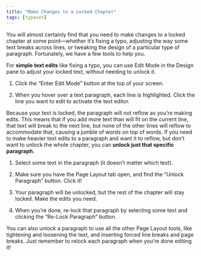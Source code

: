 ```yaml
---
title: "Make Changes to a Locked Chapter"
tags: [typeset]
---
```

 
<html><body><section data-type="chapter" class="hsecchapter" data-hederis-type="hsecchapter" id="locked-changes" data-pi-attrs="id: locked-changes; data-tags: typeset;" role="doc-chapter" data-tags="typeset" data-author-name=" " data-book-title=" " title="Make Changes to a Locked Chapter"><p class="hblkp" data-hederis-type="hblkp" id="pYhILvrny">You will almost certainly find that you need to make changes to a locked chapter at some point&#8212;whether it&#8217;s fixing a typo, adjusting the way some text breaks across lines, or tweaking the design of a particular type of paragraph. Fortunately, we have a few tools to help you.</p><p class="hblkp" data-hederis-type="hblkp" id="pcs2s5NG5">For <strong data-hederis-type="hspanstrong" id="pG2276Z35">simple text edits</strong> like fixing a typo, you can use Edit Mode in the Design pane to adjust your locked text, without needing to unlock it. </p><ol class="hwprnumlist" data-hederis-type="hwprnumlist" id="pfux6U5jN"><li class="hblkoli" data-hederis-type="hblkoli" id="libmb9afOk"><p class="hblkoli" data-hederis-type="hblklip" id="pMH6dz4D2">Click the &#8220;Enter Edit Mode&#8221; button at the top of your screen.</p></li><li class="hblkoli" data-hederis-type="hblkoli" id="lifKODQX3c"><p class="hblkoli" data-hederis-type="hblklip" id="pxOOV4p4C">When you hover over a text paragraph, each line is highlighted. Click the line you want to edit to activate the text editor.</p></li></ol><p class="hblkp" data-hederis-type="hblkp" id="pFII8hN7e">Because your text is locked, the paragraph will not reflow as you&#8217;re making edits. This means that if you add more text than will fit on the current line, that text will break to the next line, but none of the other lines will reflow to accommodate that, causing a jumble of words on top of words. If you need to make heavier text edits to a paragraph and want it to reflow, but don&#8217;t want to unlock the whole chapter, you can <strong class="hspanstrong" data-hederis-type="hspanstrong" id="pW0TGCN6L">unlock just that specific paragraph</strong>.</p><ol class="hwprnumlist" data-hederis-type="hwprnumlist" id="p3WtD2xrX"><li class="hblkoli" data-hederis-type="hblkoli" id="liqRgttxq3"><p class="hblkoli" data-hederis-type="hblklip" id="pGkQBlcZl">Select some text in the paragraph (it doesn&#8217;t matter which text).</p></li><li class="hblkoli" data-hederis-type="hblkoli" id="liZguXATAB"><p class="hblkoli" data-hederis-type="hblklip" id="pKDDWvZIi">Make sure you have the Page Layout tab open, and find the &#8220;Unlock Paragraph&#8221; button. Click it!</p></li><li class="hblkoli" data-hederis-type="hblkoli" id="linA6sqN1R"><p class="hblkoli" data-hederis-type="hblklip" id="pLkFfFmrC">Your paragraph will be unlocked, but the rest of the chapter will stay locked. Make the edits you need.</p></li><li class="hblkoli" data-hederis-type="hblkoli" id="li5OWYklE7"><p class="hblkoli" data-hederis-type="hblklip" id="p5ZCFd42h">When you&#8217;re done, re-lock that paragraph by selecting some text and clicking the &#8220;Re-Lock Paragraph&#8221; button.</p></li></ol><p class="hblkp" data-hederis-type="hblkp" id="p0pz9ExJb">You can also unlock a paragraph to use all the other Page Layout tools, like tightening and loosening the text, and inserting forced line breaks and page breaks. Just remember to relock each paragraph when you&#8217;re done editing it!</p></section></body></html>
